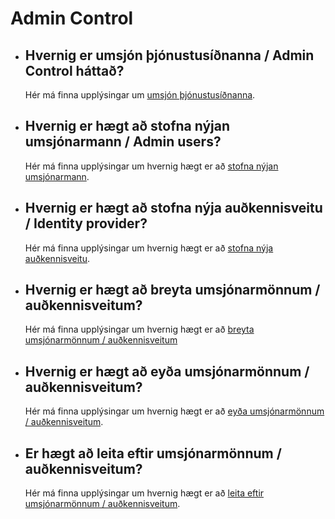 # Admin Control

- ## Hvernig er umsjón þjónustusíðnanna / Admin Control háttað?
  Hér má finna upplýsingar um 
  [umsjón þjónustusíðnanna](../instructions/users/admin-control.md).

- ## Hvernig er hægt að stofna nýjan umsjónarmann / Admin users?
  Hér má finna upplýsingar um hvernig hægt er að 
  [stofna nýjan umsjónarmann](../instructions/users/admin-control.md#create).

- ## Hvernig er hægt að stofna nýja auðkennisveitu / Identity provider?
  Hér má finna upplýsingar um hvernig hægt er að 
  [stofna nýja auðkennisveitu](../instructions/users/admin-control.md#new-idp-provider).

- ## Hvernig er hægt að breyta umsjónarmönnum / auðkennisveitum?
  Hér má finna upplýsingar um hvernig hægt er að 
  [breyta umsjónarmönnum / auðkennisveitum](../instructions/users/admin-control.md)

- ## Hvernig er hægt að eyða umsjónarmönnum / auðkennisveitum?
  Hér má finna upplýsingar um hvernig hægt er að 
  [eyða umsjónarmönnum / auðkennisveitum](../instructions/users/admin-control.md#admin-users).

- ## Er hægt að leita eftir umsjónarmönnum / auðkennisveitum?
  Hér má finna upplýsingar um hvernig hægt er að [leita eftir umsjónarmönnum / auðkennisveitum](../instructions/users/admin-control.md).